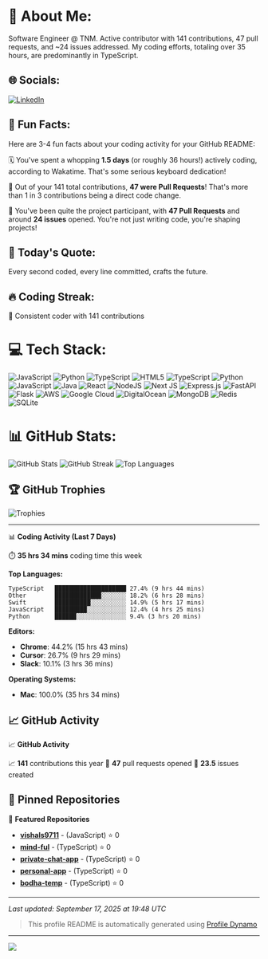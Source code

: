 # 💫 About Me:
Software Engineer @ TNM. Active contributor with 141 contributions, 47 pull requests, and ~24 issues addressed. My coding efforts, totaling over 35 hours, are predominantly in TypeScript.

## 🌐 Socials:
[![LinkedIn](https://img.shields.io/badge/LinkedIn-%230077B5.svg?logo=linkedin&logoColor=white)](https://linkedin.com/in/vishals9711) 

## 🎯 Fun Facts:
Here are 3-4 fun facts about your coding activity for your GitHub README:

🗓️ You've spent a whopping **1.5 days** (or roughly 36 hours!) actively coding, according to Wakatime. That's some serious keyboard dedication!

🚀 Out of your 141 total contributions, **47 were Pull Requests**! That's more than 1 in 3 contributions being a direct code change.

💬 You've been quite the project participant, with **47 Pull Requests** and around **24 issues** opened. You're not just writing code, you're shaping projects!

## 💭 Today's Quote:
Every second coded, every line committed, crafts the future.

## 🔥 Coding Streak:
🚀 Consistent coder with 141 contributions

# 💻 Tech Stack:
![JavaScript](https://img.shields.io/badge/javascript-%23323330.svg?style=for-the-badge&logo=javascript&logoColor=%23F7DF1E) ![Python](https://img.shields.io/badge/python-3670A0?style=for-the-badge&logo=python&logoColor=ffdd54) ![TypeScript](https://img.shields.io/badge/typescript-%23007ACC.svg?style=for-the-badge&logo=typescript&logoColor=white) ![HTML5](https://img.shields.io/badge/html5-%23E34F26.svg?style=for-the-badge&logo=html5&logoColor=white) ![TypeScript](https://img.shields.io/badge/TypeScript-%23007ACC-white.svg?style=for-the-badge&logo=typescript&logoColor=white) ![Python](https://img.shields.io/badge/Python-3670A0-ffdd54.svg?style=for-the-badge&logo=python&logoColor=white) ![JavaScript](https://img.shields.io/badge/JavaScript-%23323330-F7DF1E.svg?style=for-the-badge&logo=javascript&logoColor=white) ![Java](https://img.shields.io/badge/Java-%23ED8B00-white.svg?style=for-the-badge&logo=openjdk&logoColor=white) ![React](https://img.shields.io/badge/react-%2320232a.svg?style=for-the-badge&logo=react&logoColor=%2361DAFB) ![NodeJS](https://img.shields.io/badge/node.js-6DA55F?style=for-the-badge&logo=node.js&logoColor=white) ![Next JS](https://img.shields.io/badge/Next-black?style=for-the-badge&logo=next.js&logoColor=white) ![Express.js](https://img.shields.io/badge/express.js-%23404d59.svg?style=for-the-badge&logo=express&logoColor=%2361DAFB) ![FastAPI](https://img.shields.io/badge/FastAPI-005571?style=for-the-badge&logo=fastapi) ![Flask](https://img.shields.io/badge/flask-%23000.svg?style=for-the-badge&logo=flask&logoColor=white) ![AWS](https://img.shields.io/badge/AWS-%23FF9900.svg?style=for-the-badge&logo=amazon-aws&logoColor=white) ![Google Cloud](https://img.shields.io/badge/GoogleCloud-%234285F4.svg?style=for-the-badge&logo=google-cloud&logoColor=white) ![DigitalOcean](https://img.shields.io/badge/DigitalOcean-%230167ff.svg?style=for-the-badge&logo=digitalOcean&logoColor=white) ![MongoDB](https://img.shields.io/badge/MongoDB-%234ea94b.svg?style=for-the-badge&logo=mongodb&logoColor=white) ![Redis](https://img.shields.io/badge/redis-%23DD0031.svg?style=for-the-badge&logo=redis&logoColor=white) ![SQLite](https://img.shields.io/badge/sqlite-%2307405e.svg?style=for-the-badge&logo=sqlite&logoColor=white)

# 📊 GitHub Stats:
![GitHub Stats](https://github-readme-stats.vercel.app/api?username=vishals9711&theme=dark&hide_border=false&include_all_commits=false&count_private=false&show_icons=true&rank_icon=github)
![GitHub Streak](https://github-readme-streak-stats.herokuapp.com/?user=vishals9711&theme=dark&hide_border=false)
![Top Languages](https://github-readme-stats.vercel.app/api/top-langs/?username=vishals9711&theme=dark&hide_border=false&include_all_commits=false&count_private=false&layout=compact&langs_count=8)

## 🏆 GitHub Trophies
![Trophies](https://github-profile-trophy.vercel.app/?username=vishals9711&theme=radical&no-frame=false&no-bg=true&margin-w=4)

---

📊 **Coding Activity (Last 7 Days)**

⏱️ **35 hrs 34 mins** coding time this week

**Top Languages:**
```
TypeScript   ████████████████████ 27.4% (9 hrs 44 mins)
Other        █████████████░░░░░░░ 18.2% (6 hrs 28 mins)
Swift        ██████████░░░░░░░░░░ 14.9% (5 hrs 17 mins)
JavaScript   █████████░░░░░░░░░░░ 12.4% (4 hrs 25 mins)
Python       ██████░░░░░░░░░░░░░░ 9.4% (3 hrs 20 mins)
```

**Editors:**
- **Chrome**: 44.2% (15 hrs 43 mins)
- **Cursor**: 26.7% (9 hrs 29 mins)
- **Slack**: 10.1% (3 hrs 36 mins)

**Operating Systems:**
- **Mac**: 100.0% (35 hrs 34 mins)

## 📈 GitHub Activity

📈 **GitHub Activity**

📈 **141** contributions this year
🔀 **47** pull requests opened
🐛 **23.5** issues created

## 📌 Pinned Repositories

📌 **Featured Repositories**

- **[vishals9711](https://github.com/vishals9711/vishals9711)** -  (JavaScript) ⭐ 0
- **[mind-ful](https://github.com/vishals9711/mind-ful)** -  (TypeScript) ⭐ 0
- **[private-chat-app](https://github.com/vishals9711/private-chat-app)** -  (TypeScript) ⭐ 0
- **[personal-app](https://github.com/vishals9711/personal-app)** -  (TypeScript) ⭐ 0
- **[bodha-temp](https://github.com/vishals9711/bodha-temp)** -  (TypeScript) ⭐ 0

---

*Last updated: September 17, 2025 at 19:48 UTC*

> This profile README is automatically generated using [Profile Dynamo](https://github.com/username/profile-dynamo)

---
[![](https://visitcount.itsvg.in/api?id=vishals9711&icon=0&color=9)](https://visitcount.itsvg.in)

<!-- Proudly created with GPRM ( https://gprm.itsvg.in ) -->
